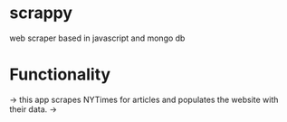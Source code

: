 # scrappy
web scraper based in javascript and mongo db 

# Functionality
-> this app scrapes NYTimes for articles and populates the website with their data.
-> 